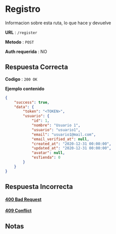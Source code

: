# Registro

Informacion sobre esta ruta, lo que hace y devuelve

**URL** : `/register`

**Metodo** : `POST`

**Auth requerida** : NO

## Respuesta Correcta

**Codigo** : `200 OK`

**Ejemplo contenido**

```json
{
    "success": true,
    "data": {
        "token": "<TOKEN>",
        "usuario": {
            "id": 1,
            "nombre": "Usuario 1",
            "usuario": "usuario1",
            "email": "usuario1@mail.com",
            "email_verified_at": null,
            "created_at": "2020-12-31 00:00:00",
            "updated_at": "2020-12-31 00:00:00",
            "avatar": null,
            "esTienda": 0
        }
    }
}
```

## Respuesta Incorrecta

#### [400 Bad Request](../General/Errores.md#400-bad-request)

#### [409 Conflict](Errores.md#409-conflict)


## Notas
